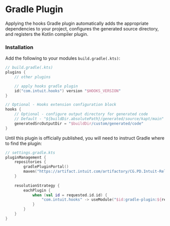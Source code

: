 # Gradle Plugin

Applying the hooks Gradle plugin automatically adds the appropriate dependencies to your project, configures the generated source directory, and registers the Kotlin compiler plugin.

### Installation

Add the following to your modules `build.gradle(.kts)`:

```kotlin
// build.gradle(.kts)
plugins {
    // other plugins

    // apply hooks gradle plugin
    id("com.intuit.hooks") version "$HOOKS_VERSION"
}

// Optional - Hooks extension configuration block
hooks {
    // Optional - configure output directory for generated code
    // Default - "${buildDir.absolutePath}/generated/source/kapt/main"
    generatedSrcOutputDir = "$buildDir/custom/generated/code"
}
```

Until this plugin is officially published, you will need to instruct Gradle where to find the plugin:
```kotlin
// settings.gradle.kts
pluginManagement {
    repositories {
        gradlePluginPortal()
        maven("https://artifact.intuit.com/artifactory/CG.PD.Intuit-Releases")
    }
    
    resolutionStrategy {
        eachPlugin {
            when (val id = requested.id.id) {
                "com.intuit.hooks" -> useModule("$id:gradle-plugin:${requested.version}")
            }
        }
    }
}
```
